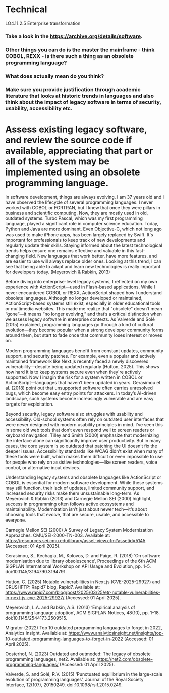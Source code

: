 # Technical
LO4.11.2.5
Enterprise transformation
### Take a look in the https://archive.org/details/software.
### Other things you can do is the master the mainframe - think COBOL, REXX - is there such a thing as an obsolete programming language?
### What does actually mean do you think?
### Make sure you provide justification through academic literature that looks at historic trends in languages and also think about the impact of legacy software in terms of security, usability, accessibility etc.
# Assess existing legacy software, and review the source code if available, appreciating that part or all of the system may be implemented using an obsolete programming language.


In software development, things are always evolving. I am 37 years old and I have observed the lifecycle of several programming languages. I never worked with COBOL or FORTRAN, but I knew that once they were pillars in business and scientific computing. Now, they are mostly used in old, outdated systems. Turbo Pascal, which was my first programming language, played a significant role in computer science education. Today, Python and Java are more dominant. Even Objective-C, which not long ago was used to make iPhone apps, has been largely replaced by Swift. It's important for professionals to keep track of new developments and regularly update their skills. Staying informed about the latest technological trends helps ensure one remains effective and valuable in this fast-changing field. New languages that work better, have more features, and are easier to use will always replace older ones. Looking at this trend, I can see that being able to adapt and learn new technologies is really important for developers today. (Meyerovich & Rabkin, 2013)

Before diving into enterprise-level legacy systems, I reflected on my own experience with ActionScript—used in Flash-based applications. While I never encountered COBOL or REXX, ActionScript shaped how I understand obsolete languages. Although no longer developed or maintained, ActionScript-based systems still exist, especially in older educational tools or multimedia websites. This made me realize that "obsolete" doesn’t mean “gone”—it means “no longer evolving,” and that’s a critical distinction when we assess legacy software in enterprise contexts. As Valverde and Solé (2015) explained, programming languages go through a kind of cultural evolution—they become popular when a strong developer community forms around them, but start to fade once that community loses interest or moves on.

Modern programming languages benefit from constant updates, community support, and security patches. For example, even a popular and actively maintained framework like Next.js recently faced a newly discovered vulnerability—despite being updated regularly (Hutton, 2025). This shows how hard it is to keep systems secure even when they're actively supported. Now I imagin the risk for a system written in COBOL or ActionScript—languages that haven’t been updated in years. Gerasimou et al. (2018) point out that unsupported software often carries unresolved bugs, which become easy entry points for attackers. In today’s AI-driven landscape, such systems become increasingly vulnerable and are easy targets for exploitation.

Beyond security, legacy software also struggles with usability and accessibility. Old-school systems often rely on outdated user interfaces that were never designed with modern usability principles in mind. I’ve seen this in some old web tools that don’t even respond well to screen readers or keyboard navigation. Tilley and Smith (2000) emphasize that modernizing the interface alone can significantly improve user productivity. But in many cases, the core system is so outdated that patching the UI doesn’t fix the deeper issues. Accessibility standards like WCAG didn’t exist when many of these tools were built, which makes them difficult or even impossible to use for people who rely on assistive technologies—like screen readers, voice control, or alternative input devices.

Understanding legacy systems and obsolete languages like ActionScript or COBOL is essential for modern software development. While these systems may still function, their lack of updates, limited community support, and increased security risks make them unsustainable long-term. As Meyerovich & Rabkin (2013) and Carnegie Mellon SEI (2000) highlight, success in programming often follows active ecosystems and maintainability. Modernization isn’t just about newer tech—it’s about choosing tools that evolve, that are secure, usable, and accessible to everyone. 

Carnegie Mellon SEI (2000) A Survey of Legacy System Modernization Approaches. CMU/SEI-2000-TN-003. Available at: https://resources.sei.cmu.edu/library/asset-view.cfm?assetid=5145 (Accessed: 01 April 2025).

Gerasimou, S., Kechagia, M., Kolovos, D. and Paige, R. (2018) ‘On software modernisation due to library obsolescence’, Proceedings of the 6th ACM SIGPLAN International Workshop on API Usage and Evolution, pp. 1–5. doi:10.1145/3194790.3194791.

Hutton, C. (2025) Notable vulnerabilities in Next.js (CVE-2025-29927) and CRUSHFTP: Rapid7 blog, Rapid7. Available at: https://www.rapid7.com/blog/post/2025/03/25/etr-notable-vulnerabilities-in-next-js-cve-2025-29927/ (Accessed: 01 April 2025).

Meyerovich, L.A. and Rabkin, A.S. (2013) ‘Empirical analysis of programming language adoption’, ACM SIGPLAN Notices, 48(10), pp. 1–18. doi:10.1145/2544173.2509515.

Migrator (2022) Top 10 outdated programming languages to forget in 2022, Analytics Insight. Available at: https://www.analyticsinsight.net/insights/top-10-outdated-programming-languages-to-forget-in-2022 (Accessed: 01 April 2025).

Oosterhof, N. (2023) Outdated and outmoded: The legacy of obsolete programming languages, net2. Available at: https://net2.com/obsolete-programming-languages/ (Accessed: 01 April 2025).

Valverde, S. and Solé, R.V. (2015) ‘Punctuated equilibrium in the large-scale evolution of programming languages’, Journal of the Royal Society Interface, 12(107), 20150249. doi:10.1098/rsif.2015.0249.

